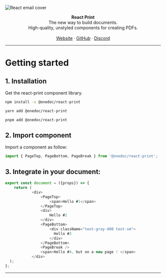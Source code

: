 ![React email cover](https://twitter.com/OnedocLabs/header_photo)

<div align="center"><strong>React Print</strong></div>
<div align="center">The new way to build documents.<br />High-quality, unstyled components for creating PDFs.</div>
<br />
<div align="center">
<a href="https://www.onedoclabs.com/">Website</a> 
<span> · </span>
<a href="https://github.com/OnedocLabs/react-print">GitHub</a> 
<span> · </span>
<a href="https://discord.com/invite/uRJE6e2rgr">Discord</a>
</div>

---
# Getting started 

## 1. Installation

Get the react-print component library.

<CodeGroup>

```sh npm
npm install -s @onedoc/react-print
```

```sh yarn
yarn add @onedoc/react-print
```

```sh pnpm
pnpm add @onedoc/react-print
```

</CodeGroup>

## 2. Import component

Import a component as follow:

```javascript 
import { PageTop, PageBottom, PageBreak } from '@onedoc/react-print';
```

## 3. Integrate in your document:


```javascript
export const document = ({props}) => {
    return (
            <div>
                <PageTop>
                    <span>Hello #1</span>
                </PageTop>
                <div>
                    Hello #2
                </div>
                <PageBottom>
                    <div className="text-gray-400 text-sm">
                      Hello #3
                    </div>
                </PageBottom>
                <PageBreak />
                <span>Hello #4, but on a new page ! </span>
            </div>
  );
};
```
---
